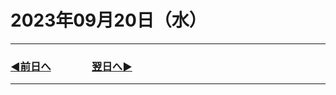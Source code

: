 # 2023年09月20日（水）

---

### [◀️前日へ](https://github.com/yuasys/chatty-journal/blob/main/2023/09/2023-09-19.md)&emsp;&emsp;&emsp;&emsp;[翌日へ▶️](https://github.com/yuasys/chatty-journal/blob/main/2023/09/2023-09-21.md)

---

